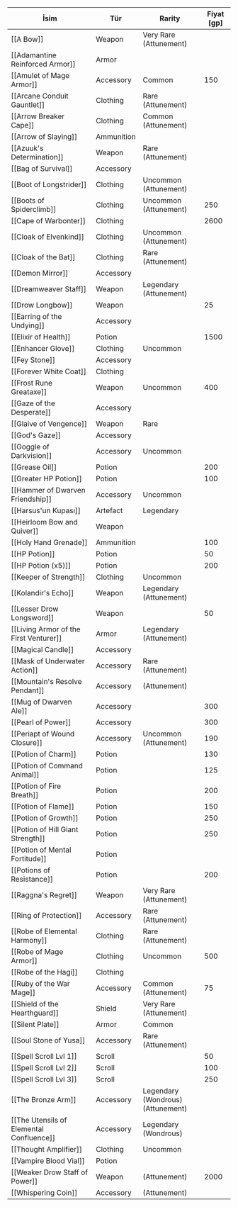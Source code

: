 | İsim | Tür | Rarity | Fiyat [gp]|
| --- | --- | --- | --- |
| [[A Bow]] | Weapon | Very Rare<br>(Attunement) | |
| [[Adamantine Reinforced Armor]] | Armor |  | |
| [[Amulet of Mage Armor]] | Accessory | Common | 150|
| [[Arcane Conduit Gauntlet]] | Clothing | Rare<br>(Attunement) | |
| [[Arrow Breaker Cape]] | Clothing | Common<br>(Attunement) | |
| [[Arrow of Slaying]] | Ammunition |  | |
| [[Azuuk's Determination]] | Weapon | Rare<br>(Attunement) | |
| [[Bag of Survival]] | Accessory |  | |
| [[Boot of Longstrider]] | Clothing | Uncommon<br>(Attunement) | |
| [[Boots of Spiderclimb]] | Clothing | Uncommon<br>(Attunement) | 250|
| [[Cape of Warbonter]] | Clothing |  | 2600|
| [[Cloak of Elvenkind]] | Clothing | Uncommon<br>(Attunement) | |
| [[Cloak of the Bat]] | Clothing | Rare<br>(Attunement) | |
| [[Demon Mirror]] | Accessory |  | |
| [[Dreamweaver Staff]] | Weapon | Legendary<br>(Attunement) | |
| [[Drow Longbow]] | Weapon |  | 25|
| [[Earring of the Undying]] | Accessory |  | |
| [[Elixir of Health]] | Potion |  | 1500|
| [[Enhancer Glove]] | Clothing | Uncommon | |
| [[Fey Stone]] | Accessory |  | |
| [[Forever White Coat]] | Clothing |  | |
| [[Frost Rune Greataxe]] | Weapon | Uncommon | 400|
| [[Gaze of the Desperate]] | Accessory |  | |
| [[Glaive of Vengence]] | Weapon | Rare | |
| [[God's Gaze]] | Accessory |  | |
| [[Goggle of Darkvision]] | Accessory | Uncommon | |
| [[Grease Oil]] | Potion |  | 200|
| [[Greater HP Potion]] | Potion |  | 100|
| [[Hammer of Dwarven Friendship]] | Accessory | Uncommon | |
| [[Harsus'un Kupası]] | Artefact | Legendary | |
| [[Heirloom Bow and Quiver]] | Weapon |  | |
| [[Holy Hand Grenade]] | Ammunition |  | 100|
| [[HP Potion]] | Potion |  | 50|
| [[HP Potion (x5)]] | Potion |  | 200|
| [[Keeper of Strength]] | Clothing | Uncommon | |
| [[Kolandir's Echo]] | Weapon | Legendary<br>(Attunement) | |
| [[Lesser Drow Longsword]] | Weapon |  | 50|
| [[Living Armor of the First Venturer]] | Armor | Legendary<br>(Attunement) | |
| [[Magical Candle]] | Accessory |  | |
| [[Mask of Underwater Action]] | Accessory | Rare<br>(Attunement) | |
| [[Mountain's Resolve Pendant]] | Accessory | (Attunement) | |
| [[Mug of Dwarven Ale]] | Accessory |  | 300|
| [[Pearl of Power]] | Accessory |  | 300|
| [[Periapt of Wound Closure]] | Accessory | Uncommon<br>(Attunement) | 190|
| [[Potion of Charm]] | Potion |  | 130|
| [[Potion of Command Animal]] | Potion |  | 125|
| [[Potion of Fire Breath]] | Potion |  | 200|
| [[Potion of Flame]] | Potion |  | 150|
| [[Potion of Growth]] | Potion |  | 250|
| [[Potion of Hill Giant Strength]] | Potion |  | 250|
| [[Potion of Mental Fortitude]] | Potion |  | |
| [[Potions of Resistance]] | Potion |  | 200|
| [[Raggna's Regret]] | Weapon | Very Rare<br>(Attunement) | |
| [[Ring of Protection]] | Accessory | Rare<br>(Attunement) | |
| [[Robe of Elemental Harmony]] | Clothing | Rare<br>(Attunement) | |
| [[Robe of Mage Armor]] | Clothing | Uncommon | 500|
| [[Robe of the Hagi]] | Clothing |  | |
| [[Ruby of the War Mage]] | Accessory | Common<br>(Attunement) | 75|
| [[Shield of the Hearthguard]] | Shield | Very Rare<br>(Attunement) | |
| [[Silent Plate]] | Armor | Common | |
| [[Soul Stone of Yusa]] | Accessory | Rare<br>(Attunement) | |
| [[Spell Scroll Lvl 1]] | Scroll |  | 50|
| [[Spell Scroll Lvl 2]] | Scroll |  | 100|
| [[Spell Scroll Lvl 3]] | Scroll |  | 250|
| [[The Bronze Arm]] | Accessory | Legendary (Wondrous)<br>(Attunement) | |
| [[The Utensils of Elemental Confluence]] | Accessory | Legendary (Wondrous) | |
| [[Thought Amplifier]] | Clothing | Uncommon | |
| [[Vampire Blood Vial]] | Potion |  | |
| [[Weaker Drow Staff of Power]] | Weapon | (Attunement) | 2000|
| [[Whispering Coin]] | Accessory | (Attunement) | |

